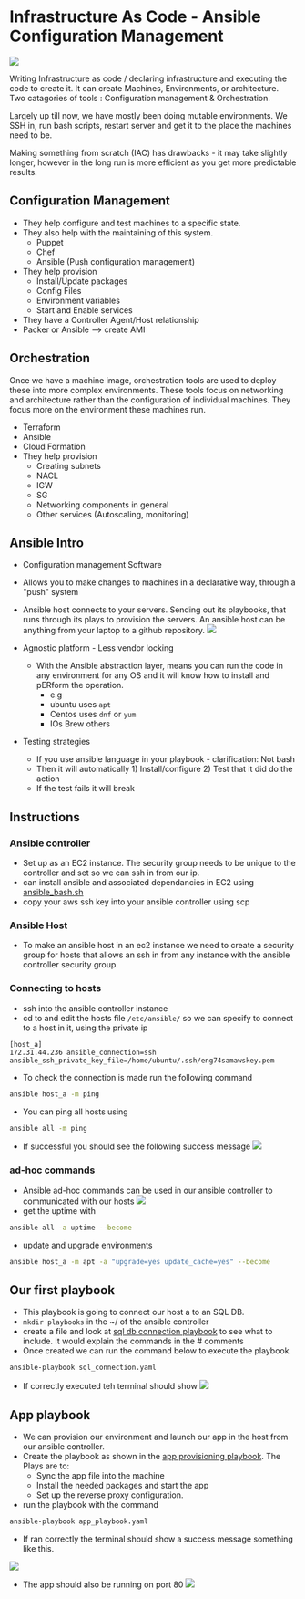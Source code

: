 # Infrastructure As Code - Ansible Configuration Management

![](img/ansible.png)

Writing Infrastructure as code / declaring infrastructure and executing the code to create it. It can create Machines, Environments, or architecture.
Two catagories of tools : Configuration management & Orchestration.

Largely up till now, we have mostly been doing mutable environments. We SSH in, run bash scripts, restart server and get it to the place the machines need to be.

Making something from scratch (IAC) has drawbacks - it may take slightly longer, however in the long run is more efficient as you get more predictable results.

## Configuration Management
- They help configure and test machines to a specific state.
- They also help with the maintaining of this system.
    + Puppet
    + Chef
    + Ansible (Push configuration management)
- They help provision
    + Install/Update packages
    + Config Files
    + Environment variables
    + Start and Enable services
- They have a Controller Agent/Host relationship
- Packer or Ansible --> create AMI

## Orchestration 
Once we have a machine image, orchestration tools are used to deploy these into more complex environments. These tools focus on networking and architecture rather than the configuration of individual machines. They focus more on the environment these machines run.
  - Terraform
  - Ansible
  - Cloud Formation
- They help provision
    - Creating subnets
    - NACL
    - IGW
    - SG
    - Networking components in general
    - Other services (Autoscaling, monitoring)

## Ansible Intro
- Configuration management Software
- Allows you to make changes to machines in a declarative way, through a "push" system
- Ansible host connects to your servers. Sending out its playbooks, that runs through its plays to provision the servers. An ansible host can be anything from your laptop to a github repository.
![](img/Ansibletoserver.png)

- Agnostic platform - Less vendor locking
    - With the Ansible abstraction layer, means you can run the code in any environment for any OS and it will know how to install and pERform the operation.
        - e.g 
        - ubuntu uses `apt`
        - Centos uses `dnf` or `yum`
        - IOs Brew others
- Testing strategies
    - If you use ansible language in your playbook - clarification: Not bash
    - Then it will automatically 1) Install/configure 2) Test that it did do the action
    - If the test fails it will break

## Instructions
### Ansible controller
- Set up as an EC2 instance. The security group needs to be unique to the controller and set so we can ssh in from our ip.
- can install ansible and associated dependancies in EC2 using [ansible_bash.sh](https://github.com/samturton2/IAC-Ansible/blob/main/ansible_bash.sh)
- copy your aws ssh key into your ansible controller using scp

### Ansible Host
- To make an ansible host in an ec2 instance we need to create a security group for hosts that allows an ssh in from any instance with the ansible controller security group.

### Connecting to hosts
- ssh into the ansible controller instance
- cd to and edit the hosts file `/etc/ansible/` so we can specify to connect to a host in it, using the private ip
```
[host_a]
172.31.44.236 ansible_connection=ssh ansible_ssh_private_key_file=/home/ubuntu/.ssh/eng74samawskey.pem
```

- To check the connection is made run the following command
```bash
ansible host_a -m ping
```
- You can ping all hosts using
```bash
ansible all -m ping
```
- If successful you should see the following success message
![](img/Pong.png)

### ad-hoc commands
- Ansible ad-hoc commands can be used in our ansible controller to communicated with our hosts
![](img/adhocsyntax.png)
- get the uptime with
```bash
ansible all -a uptime --become
```
- update and upgrade environments
```bash
ansible host_a -m apt -a "upgrade=yes update_cache=yes" --become
```

## Our first playbook
- This playbook is going to connect our host a to an SQL DB.
- `mkdir playbooks` in the ~/ of the ansible controller
- create a file and look at [sql db connection playbook](https://github.com/samturton2/IAC-Ansible/blob/main/sql_connection.yaml) to see what to include. It would explain the commands in the # comments
- Once created we can run the command below to execute the playbook
```bash
ansible-playbook sql_connection.yaml
```
- If correctly executed teh terminal should show
![](img/sqlplaybookran.png)

## App playbook
- We can provision our environment and launch our app in the host from our ansible controller.
- Create the playbook as shown in the [app provisioning playbook](https://github.com/samturton2/IAC-Ansible/blob/main/app_playbook.yaml). The Plays are to:
  - Sync the app file into the machine
  - Install the needed packages and start the app
  - Set up the reverse proxy configuration.
- run the playbook with the command
```bash
ansible-playbook app_playbook.yaml
```
- If ran correctly the terminal should show a success message something like this.

![](img/app_playbook.png)
- The app should also be running on port 80
![](img/runningapp.png)
